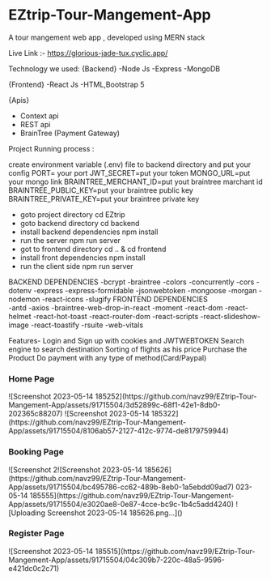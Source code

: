 # EZtrip-Tour-Mangement-App
A tour mangement web app , developed using MERN stack

Live Link :- https://glorious-jade-tux.cyclic.app/

Technology we used:
 {Backend}
   -Node Js
   -Express
   -MongoDB

 {Frontend}
   -React Js
   -HTML,Bootstrap 5

 {Apis}
  - Context api
  - REST api
  - BrainTree (Payment Gateway)


Project Running process :

create environment variable (.env) file to backend directory and put your config 
   PORT= your port
   JWT_SECRET=put your token
   MONGO_URL=put your mongo link
   BRAINTREE_MERCHANT_ID=put yout braintree marchant id
   BRAINTREE_PUBLIC_KEY=put your braintree public key
   BRAINTREE_PRIVATE_KEY=put your braintree private key

 

  - goto project directory 
       cd EZtrip
  - goto backend directory
       cd backend
  - install backend dependencies
       npm install
  - run the server
       npm run server 
  - got to frontend directory
       cd .. & cd frontend
  - install front dependencies
       npm install
  - run the client side
        npm run server

BACKEND DEPENDENCIES
    -bcrypt
    -braintree
    -colors
    -concurrently
    -cors
    -dotenv
    -express
    -express-formidable
    -jsonwebtoken
    -mongoose
    -morgan
    -nodemon
    -react-icons
    -slugify
FRONTEND DEPENDENCIES  
    -antd
    -axios
    -braintree-web-drop-in-react
    -moment
    -react-dom
    -react-helmet
    -react-hot-toast
    -react-router-dom
    -react-scripts
    -react-slideshow-image
    -react-toastify
    -rsuite
    -web-vitals


Features-
Login and Sign up with cookies and JWTWEBTOKEN
Search engine to search destination
Sorting of flights as his price
Purchase the Product
Do payment with any type of method(Card/Paypal)

<h3>Home Page </h3>
![Screenshot 2023-05-14 185252](https://github.com/navz99/EZtrip-Tour-Mangement-App/assets/91715504/3d52899c-68f1-42e1-8db0-202365c88207)
![Screenshot 2023-05-14 185322](https://github.com/navz99/EZtrip-Tour-Mangement-App/assets/91715504/8106ab57-2127-412c-9774-de8179759944)

<h3>Booking Page </h3>
![Screenshot 2![Screenshot 2023-05-14 185626](https://github.com/navz99/EZtrip-Tour-Mangement-App/assets/91715504/bc495786-cc62-489b-8eb0-1a5ebdd09ad7)
023-05-14 185555](https://github.com/navz99/EZtrip-Tour-Mangement-App/assets/91715504/e3020ae8-0e87-4cce-bc9c-1b4c5add4240)
![Uploading Screenshot 2023-05-14 185626.png…]()

<h3>Register Page </h3>
![Screenshot 2023-05-14 185515](https://github.com/navz99/EZtrip-Tour-Mangement-App/assets/91715504/04c309b7-220c-48a5-9596-e421dc0c2c71)


